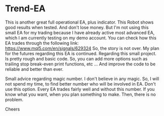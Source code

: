 # Trend-EA
This is another great full operational EA, plus indicator. This Robot shows good results when tested. And don't lose money. But I'm not using this small EA for my trading because I have already active most advanced EA, which I am currently testing on my demo account. You can check how this EA trades through the following link: https://www.mql5.com/en/signals/629324 So, the story is not over. My plan for the futures regarding this EA is continued. Regarding this small project. Is pretty rough and basic code. So, you can add more options such as trailing stop break-even print functions, etc ... And improve the code to be reliable and better than ever.


Small advice regarding magic number. I don't believe in any magic. So, I will not spend my time, to find better number who will be involved in EA. Don't use this option. Every EA trades fairly well and without this number. If you know what you want, when you plan something to make. Then, there is no problem.


Cheers

